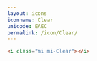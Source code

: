 ```yaml
---
layout: icons
iconname: Clear
unicode: EAEC
permalink: /icon/Clear/
---
```


``` html
<i class="mi mi-Clear"></i>
```
